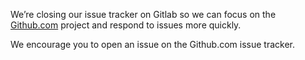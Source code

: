 

We’re closing our issue tracker on Gitlab so we can focus on the [Github.com](https://github.com/barrel-db/barrel-platform) project and respond to issues more quickly.

We encourage you to open an issue on the Github.com issue tracker. 
